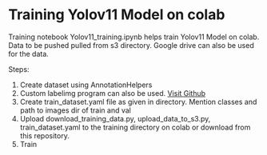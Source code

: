 # Training Yolov11 Model on colab 

Training notebook Yolov11_training.ipynb helps train Yolov11 Model on colab. 
Data to be pushed pulled from s3 directory.
Google drive can also be used for the data.

Steps:
1. Create dataset using AnnotationHelpers
2. Custom labelimg program can also be used. [Visit Github](https://github.com/NMBawiskar/Object_detection_corrector)
3. Create train_dataset.yaml file as given in directory. Mention classes and path to images dir of train and val
4. Upload download_training_data.py, upload_data_to_s3.py, train_dataset.yaml to the training directory on colab or download from this repository.
5. Train 